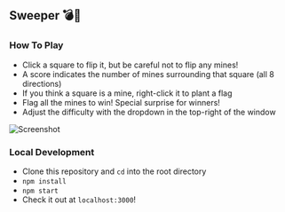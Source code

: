 ## Sweeper 💣🚩
### How To Play
- Click a square to flip it, but be careful not to flip any mines!
- A score indicates the number of mines surrounding that square (all 8 directions)
- If you think a square is a mine, right-click it to plant a flag
- Flag all the mines to win! Special surprise for winners!
- Adjust the difficulty with the dropdown in the top-right of the window

![Screenshot](http://i.imgur.com/3vDBnRf.png)


### Local Development
- Clone this repository and `cd` into the root directory
- `npm install`
- `npm start`
- Check it out at `localhost:3000`!
